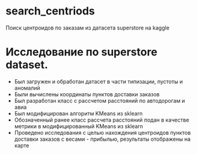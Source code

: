 # search_centriods
Поиск центроидов по заказам из датасета superstore на kaggle

# Исследование по superstore dataset. 
* Был загружен и обработан датасет в части типизации, пустоты и аномалий
* Были вычислены координаты пунктов доставки заказов
* Был разработан класс с рассчетом расстояний по автодорогам и авиа
* Был модифицирован алгоритм KMeans из sklearn
* Обозначенный ранее класс рассчета расстояний подан в качестве метрики в модифицированный KMeans из sklearn
* Проведено исследования с целью нахождения центроидов пунктов доставки заказов с весами - прибылью, результаты отображены на карте